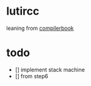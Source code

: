 # lutircc

leaning from [compilerbook](https://www.sigbus.info/compilerbook)

# todo
- [] implement stack machine
- [] from step6
